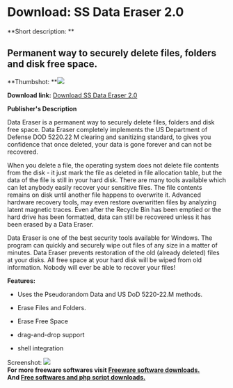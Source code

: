 # Download: SS Data Eraser 2.0

**Short description: **

## Permanent way to securely delete files, folders and disk free space.

  
**Thumbshot: **![](http://www.freewarefiles.com/screenshot/ssdataeraser_md.gif)   
  
**Download link:** [Download SS Data Eraser 2.0](http://freesoftwares.boysofts.com/SS-Data-Eraser_program_32988.html)  
  

**Publisher's Description**  
  

Data Eraser is a permanent way to securely delete files, folders and disk free
space. Data Eraser completely implements the US Department of Defense DOD
5220.22 M clearing and sanitizing standard, to gives you confidence that once
deleted, your data is gone forever and can not be recovered.

When you delete a file, the operating system does not delete file contents
from the disk - it just mark the file as deleted in file allocation table, but
the data of the file is still in your hard disk. There are many tools
available which can let anybody easily recover your sensitive files. The file
contents remains on disk until another file happens to overwrite it. Advanced
hardware recovery tools, may even restore overwritten files by analyzing
latent magnetic traces. Even after the Recycle Bin has been emptied or the
hard drive has been formatted, data can still be recovered unless it has been
erased by a Data Eraser.

Data Eraser is one of the best security tools available for Windows. The
program can quickly and securely wipe out files of any size in a matter of
minutes. Data Eraser prevents restoration of the old (already deleted) files
at your disks. All free space at your hard disk will be wiped from old
information. Nobody will ever be able to recover your files!

**Features:**

  * Uses the Pseudorandom Data and US DoD 5220-22.M methods.  

  * Erase Files and Folders.   

  * Erase Free Space  

  * drag-and-drop support  

  * shell integration  

  
  
Screenshot: ![](http://www.freewarefiles.com/screenshot/ssdataeraser.gif)  
**For more freeware softwares visit [Freeware software downloads.](http://freesoftwares.boysofts.com/)**   
**And [Free softwares and php script downloads.](http://www.boysofts.com/)**

